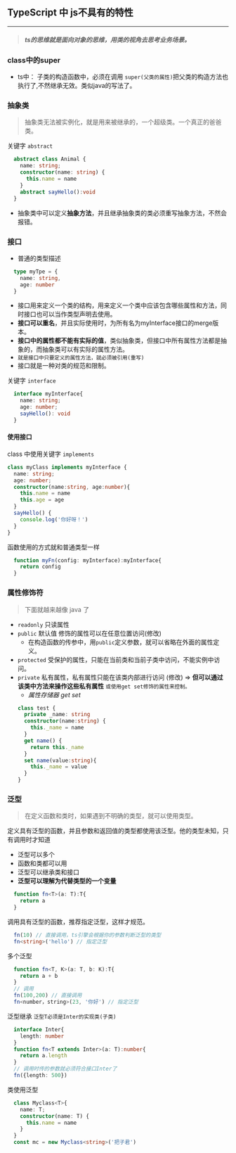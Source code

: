 ## TypeScript 中 js不具有的特性
---
> ##### ts的思维就是面向对象的思维，用类的视角去思考业务场景。

### class中的super
* ts中： 子类的构造函数中，必须在调用 `super(父类的属性)`把父类的构造方法也执行了,不然继承无效。类似java的写法了。
### 抽象类

> 抽象类无法被实例化，就是用来被继承的，一个超级类。一个真正的爸爸类。

关键字 `abstract`
``` typescript
  abstract class Animal {
    name: string;
    constructor(name: string) {
      this.name = name
    }
    abstract sayHello():void
  }
```

* 抽象类中可以定义**抽象方法**，并且继承抽象类的类必须重写抽象方法，不然会报错。

### 接口
* 普通的类型描述
  
``` typescript
  type myTpe = {
    name: string,
    age: number
  }
```

* 接口用来定义一个类的结构，用来定义一个类中应该包含哪些属性和方法，同时接口也可以当作类型声明去使用。
* **接口可以重名**，并且实际使用时，为所有名为myInterface接口的merge版本。
* **接口中的属性都不能有实际的值**，类似抽象类，但接口中所有属性方法都是抽象的，而抽象类可以有实际的属性方法。
* `就是接口中只要定义的属性方法，就必须被引用(重写)`
* 接口就是一种对类的规范和限制。

关键字 `interface`

``` typescript
  interface myInterface{
    name: string;
    age: number;
    sayHello(): void
  }
```
#### 使用接口
class 中使用关键字 `implements`
``` typescript
class myClass implements myInterface {
  name: string;
  age: number;
  constructor(name:string, age:number){
    this.name = name
    this.age = age
  }
  sayHello() {
    console.log('你好呀！')
  }
}
```
函数使用的方式就和普通类型一样
``` typescript
  function myFn(config: myInterface):myInterface{
    return config
  }
```
### 属性修饰符
> 下面就越来越像 java 了

* `readonly` 只读属性
* `public` 默认值 修饰的属性可以在任意位置访问(修改) 
  * 在构造函数的传参中，用`public`定义参数，就可以省略在外面的属性定义。
* `protected` 受保护的属性，只能在当前类和当前子类中访问，不能实例中访问。
* `private` 私有属性，私有属性只能在该类内部进行访问 (修改) => **但可以通过该类中方法来操作这些私有属性** `或使用get set修饰的属性来控制。`
  * *属性存储器 get set*
  ``` typescript
  class test {
    private _name: string
    constructor(name:string) {
      this._name = name
    }
    get name() {
      return this._name
    }
    set name(value:string){
      this._name = value
    }
  }
  ```

### 泛型

>在定义函数和类时，如果遇到不明确的类型，就可以使用类型。

定义具有泛型的函数，并且参数和返回值的类型都使用该泛型。他的类型未知，只有调用时才知道
* 泛型可以多个
* 函数和类都可以用
* 泛型可以继承类和接口
* **泛型可以理解为代替类型的一个变量**
``` typescript
  function fn<T>(a: T):T{
    return a
  }
```
调用具有泛型的函数，推荐指定泛型，这样才规范。
``` typescript
  fn(10) // 直接调用，ts引擎会根据你的参数判断泛型的类型
  fn<string>('hello') // 指定泛型
```
多个泛型
``` typescript
  function fn<T, K>(a: T, b: K):T{
    return a + b
  }
  // 调用
  fn(100,200) // 直接调用
  fn<number，string>(23, '你好') // 指定泛型
```
泛型继承
`泛型T必须是Inter的实现类(子类)`
``` typescript
  interface Inter{
    length: number
  }
  function fn<T extends Inter>(a: T):number{
    return a.length
  }
  // 调用时传的参数就必须符合接口Inter了
  fn({length: 500})
```
类使用泛型
``` typescript
  class Myclass<T>{
    name: T;
    constructor(name: T) {
      this.name = name
    }
  }
  const mc = new Myclass<string>('把子君')
```

